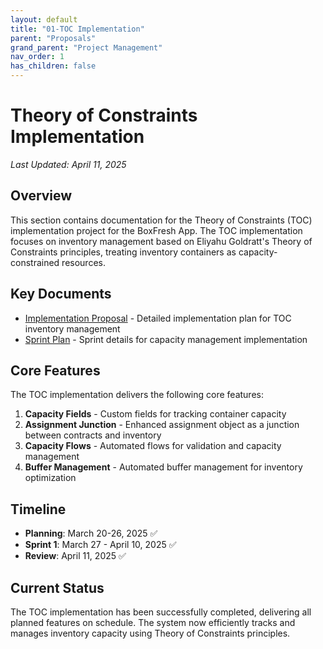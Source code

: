 ```yaml
---
layout: default
title: "01-TOC Implementation"
parent: "Proposals"
grand_parent: "Project Management"
nav_order: 1
has_children: false
---
```


# Theory of Constraints Implementation

*Last Updated: April 11, 2025*

## Overview

This section contains documentation for the Theory of Constraints (TOC) implementation project for the BoxFresh App. The TOC implementation focuses on inventory management based on Eliyahu Goldratt's Theory of Constraints principles, treating inventory containers as capacity-constrained resources.

## Key Documents

- [Implementation Proposal](SF-Boxfresh-app/docs/project/proposals/01-toc-implementation/proposal.md) - Detailed implementation plan for TOC inventory management
- [Sprint Plan](sprint.md) - Sprint details for capacity management implementation

## Core Features

The TOC implementation delivers the following core features:

1. **Capacity Fields** - Custom fields for tracking container capacity
2. **Assignment Junction** - Enhanced assignment object as a junction between contracts and inventory
3. **Capacity Flows** - Automated flows for validation and capacity management
4. **Buffer Management** - Automated buffer management for inventory optimization

## Timeline

- **Planning**: March 20-26, 2025 ✅
- **Sprint 1**: March 27 - April 10, 2025 ✅
- **Review**: April 11, 2025 ✅

## Current Status

The TOC implementation has been successfully completed, delivering all planned features on schedule. The system now efficiently tracks and manages inventory capacity using Theory of Constraints principles. 